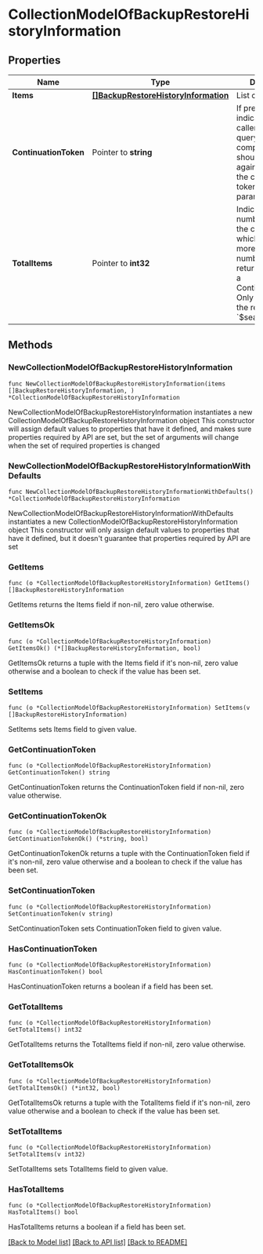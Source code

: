 # CollectionModelOfBackupRestoreHistoryInformation

## Properties

Name | Type | Description | Notes
------------ | ------------- | ------------- | -------------
**Items** | [**[]BackupRestoreHistoryInformation**](BackupRestoreHistoryInformation.md) | List of items. | 
**ContinuationToken** | Pointer to **string** | If present, indicates to the caller that the query was not complete, and they should call the API again specifying the continuation token as a query parameter. | [optional] 
**TotalItems** | Pointer to **int32** | Indicates the total number of items in the collection, which may be more than the number of Items returned, if there is a ContinuationToken.  Only returned in the response to &#x60;$search&#x60; APIs. | [optional] 

## Methods

### NewCollectionModelOfBackupRestoreHistoryInformation

`func NewCollectionModelOfBackupRestoreHistoryInformation(items []BackupRestoreHistoryInformation, ) *CollectionModelOfBackupRestoreHistoryInformation`

NewCollectionModelOfBackupRestoreHistoryInformation instantiates a new CollectionModelOfBackupRestoreHistoryInformation object
This constructor will assign default values to properties that have it defined,
and makes sure properties required by API are set, but the set of arguments
will change when the set of required properties is changed

### NewCollectionModelOfBackupRestoreHistoryInformationWithDefaults

`func NewCollectionModelOfBackupRestoreHistoryInformationWithDefaults() *CollectionModelOfBackupRestoreHistoryInformation`

NewCollectionModelOfBackupRestoreHistoryInformationWithDefaults instantiates a new CollectionModelOfBackupRestoreHistoryInformation object
This constructor will only assign default values to properties that have it defined,
but it doesn't guarantee that properties required by API are set

### GetItems

`func (o *CollectionModelOfBackupRestoreHistoryInformation) GetItems() []BackupRestoreHistoryInformation`

GetItems returns the Items field if non-nil, zero value otherwise.

### GetItemsOk

`func (o *CollectionModelOfBackupRestoreHistoryInformation) GetItemsOk() (*[]BackupRestoreHistoryInformation, bool)`

GetItemsOk returns a tuple with the Items field if it's non-nil, zero value otherwise
and a boolean to check if the value has been set.

### SetItems

`func (o *CollectionModelOfBackupRestoreHistoryInformation) SetItems(v []BackupRestoreHistoryInformation)`

SetItems sets Items field to given value.


### GetContinuationToken

`func (o *CollectionModelOfBackupRestoreHistoryInformation) GetContinuationToken() string`

GetContinuationToken returns the ContinuationToken field if non-nil, zero value otherwise.

### GetContinuationTokenOk

`func (o *CollectionModelOfBackupRestoreHistoryInformation) GetContinuationTokenOk() (*string, bool)`

GetContinuationTokenOk returns a tuple with the ContinuationToken field if it's non-nil, zero value otherwise
and a boolean to check if the value has been set.

### SetContinuationToken

`func (o *CollectionModelOfBackupRestoreHistoryInformation) SetContinuationToken(v string)`

SetContinuationToken sets ContinuationToken field to given value.

### HasContinuationToken

`func (o *CollectionModelOfBackupRestoreHistoryInformation) HasContinuationToken() bool`

HasContinuationToken returns a boolean if a field has been set.

### GetTotalItems

`func (o *CollectionModelOfBackupRestoreHistoryInformation) GetTotalItems() int32`

GetTotalItems returns the TotalItems field if non-nil, zero value otherwise.

### GetTotalItemsOk

`func (o *CollectionModelOfBackupRestoreHistoryInformation) GetTotalItemsOk() (*int32, bool)`

GetTotalItemsOk returns a tuple with the TotalItems field if it's non-nil, zero value otherwise
and a boolean to check if the value has been set.

### SetTotalItems

`func (o *CollectionModelOfBackupRestoreHistoryInformation) SetTotalItems(v int32)`

SetTotalItems sets TotalItems field to given value.

### HasTotalItems

`func (o *CollectionModelOfBackupRestoreHistoryInformation) HasTotalItems() bool`

HasTotalItems returns a boolean if a field has been set.


[[Back to Model list]](../README.md#documentation-for-models) [[Back to API list]](../README.md#documentation-for-api-endpoints) [[Back to README]](../README.md)


